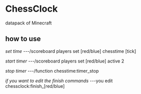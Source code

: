 # ChessClock
datapack of Minecraft

## how to use

*set time*
---/scoreboard players set [red/blue] chesstime [tick]

*start timer*
---/scoreboard players set [red/blue] active 2

*stop timer*
---/function chesstime:timer_stop

*if you want to edit the finish commands*
---you edit chessclock:finish_[red/blue]
